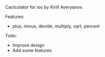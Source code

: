 Caclculator for ios by Kirill Averyanov.

Features:
- plus, minus, devide, multiply, sqrt, percent

Todo:
- Improve design
- Add some features




